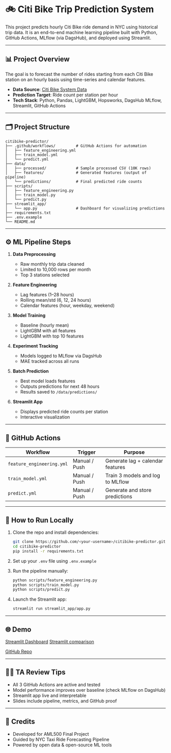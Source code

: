 # 🚲 Citi Bike Trip Prediction System

This project predicts hourly Citi Bike ride demand in NYC using historical trip data. It is an end-to-end machine learning pipeline built with Python, GitHub Actions, MLflow (via DagsHub), and deployed using Streamlit.

---

## 📊 Project Overview

The goal is to forecast the number of rides starting from each Citi Bike station on an hourly basis using time-series and calendar features.

* **Data Source**: [Citi Bike System Data](https://citibikenyc.com/system-data)
* **Prediction Target**: Ride count per station per hour
* **Tech Stack**: Python, Pandas, LightGBM, Hopsworks, DagsHub MLflow, Streamlit, GitHub Actions

---

## 🗂️ Project Structure

```
citibike-predictor/
├── .github/workflows/         # GitHub Actions for automation
│   ├── feature_engineering.yml
│   ├── train_model.yml
│   └── predict.yml
├── data/
│   ├── processed/             # Sample processed CSV (10K rows)
│   ├── features/              # Generated features (output of pipeline)
│   └── predictions/           # Final predicted ride counts
├── scripts/
│   ├── feature_engineering.py
│   ├── train_model.py
│   └── predict.py
├── streamlit_app/
│   └── app.py                 # Dashboard for visualizing predictions
├── requirements.txt
├── .env.example
└── README.md
```

---

## ⚙️ ML Pipeline Steps

1. **Data Preprocessing**

   * Raw monthly trip data cleaned
   * Limited to 10,000 rows per month
   * Top 3 stations selected

2. **Feature Engineering**

   * Lag features (1–28 hours)
   * Rolling mean/std (6, 12, 24 hours)
   * Calendar features (hour, weekday, weekend)

3. **Model Training**

   * Baseline (hourly mean)
   * LightGBM with all features
   * LightGBM with top 10 features

4. **Experiment Tracking**

   * Models logged to MLflow via DagsHub
   * MAE tracked across all runs

5. **Batch Prediction**

   * Best model loads features
   * Outputs predictions for next 48 hours
   * Results saved to `/data/predictions/`

6. **Streamlit App**

   * Displays predicted ride counts per station
   * Interactive visualization

---

## 🚀 GitHub Actions

| Workflow                  | Trigger       | Purpose                          |
| ------------------------- | ------------- | -------------------------------- |
| `feature_engineering.yml` | Manual / Push | Generate lag + calendar features |
| `train_model.yml`         | Manual / Push | Train 3 models and log to MLflow |
| `predict.yml`             | Manual / Push | Generate and store predictions   |

---

## 🥪 How to Run Locally

1. Clone the repo and install dependencies:

   ```bash
   git clone https://github.com/<your-username>/citibike-predictor.git
   cd citibike-predictor
   pip install -r requirements.txt
   ```

2. Set up your `.env` file using `.env.example`

3. Run the pipeline manually:

   ```bash
   python scripts/feature_engineering.py
   python scripts/train_model.py
   python scripts/predict.py
   ```

4. Launch the Streamlit app:

   ```bash
   streamlit run streamlit_app/app.py
   ```

---

## 🌐 Demo

[Streamlit Dashboard](https://citibike-lnsvtvkcl6kxmcngbmfezp.streamlit.app/)
[Streamlit comparison](https://citibike-predictor-nnbemp6k5qehmyb6mwobeb.streamlit.app/)

[GitHub Repo](https://github.com/tejasklolpek/citibike-predictor)

---

## 👨‍🏫 TA Review Tips

* All 3 GitHub Actions are active and tested
* Model performance improves over baseline (check MLflow on DagsHub)
* Streamlit app live and interpretable
* Slides include pipeline, metrics, and GitHub proof

---

## 🏁 Credits

* Developed for AML500 Final Project
* Guided by NYC Taxi Ride Forecasting Pipeline
* Powered by open data & open-source ML tools
